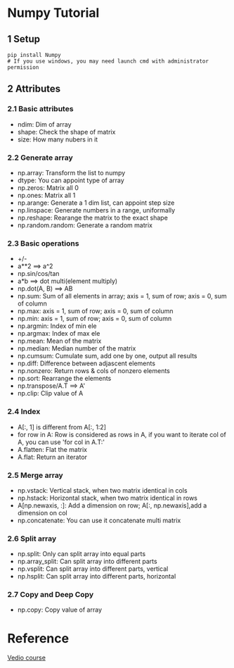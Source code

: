 # Numpy Tutorial
## 1 Setup
    pip install Numpy    
    # If you use windows, you may need launch cmd with administrator permission 

## 2 Attributes
### 2.1 Basic attributes
- ndim: Dim of array
- shape: Check the shape of matrix
- size: How many nubers in it

### 2.2 Generate array
- np.array: Transform the list to numpy
- dtype: You can appoint type of array
- np.zeros: Matrix all 0
- np.ones: Matrix all 1
- np.arange: Generate a 1 dim list, can appoint step size
- np.linspace: Generate numbers in a range, uniformally
- np.reshape: Rearange the matrix to the exact shape
- np.random.random: Generate a random matrix

### 2.3 Basic operations
- +/-
- a**2 ==> a^2
- np.sin/cos/tan
- a*b ==> dot multi(element multiply)
- np.dot(A, B) ==> AB
- np.sum: Sum of all elements in array; axis = 1, sum of row;
axis = 0, sum of column
- np.max: axis = 1, sum of row; axis = 0, sum of column
- np.min: axis = 1, sum of row; axis = 0, sum of column
- np.argmin: Index of min ele
- np.argmax: Index of max ele
- np.mean: Mean of the matrix
- np.median: Median number of the matrix
- np.cumsum: Cumulate sum, add one by one, output all results
- np.diff: Difference between adjascent elements
- np.nonzero: Return rows & cols of nonzero elements
- np.sort: Rearrange the elements
- np.transpose/A.T ==> A'
- np.clip: Clip value of A

### 2.4 Index
- A[:, 1] is different from A[:, 1:2]
- for row in A: Row is considered as rows in A, if you want to 
iterate col of A, you can use 'for col in A.T:'
- A.flatten: Flat the matrix
- A.flat: Return an iterator

### 2.5 Merge array
- np.vstack: Vertical stack, when two matrix identical in cols
- np.hstack: Horizontal stack, when two matrix identical in rows
- A[np.newaxis, :]: Add a dimension on row; A[:, np.newaxis],add a dimension on col
- np.concatenate: You can use it concatenate multi matrix

### 2.6 Split array
- np.split: Only can split array into equal parts
- np.array_split: Can split array into different parts
- np.vsplit: Can split array into different parts, vertical
- np.hsplit: Can split array into different parts, horizontal

### 2.7 Copy and Deep Copy
- np.copy: Copy value of array

# Reference

[Vedio course](https://www.bilibili.com/video/av16378934)

